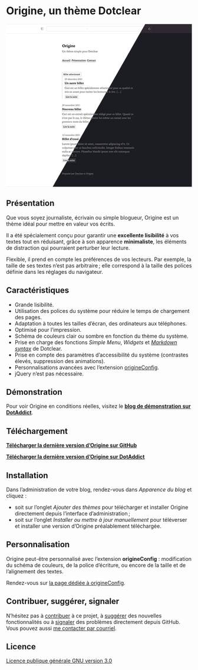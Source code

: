 # Origine, un thème Dotclear

![Capture d’écran](https://github.com/te2dy/origine/blob/master/screenshot-2x.jpg)

## Présentation

Que vous soyez journaliste, écrivain ou simple blogueur, Origine est un thème idéal pour mettre en valeur vos écrits.

Il a été spécialement conçu pour garantir une **excellente lisibilité** à vos textes tout en réduisant, grâce à son apparence **minimaliste**, les éléments de distraction qui pourraient perturber leur lecture.

Flexible, il prend en compte les préférences de vos lecteurs. Par exemple, la taille de ses textes n’est pas arbitraire ; elle correspond à la taille des polices définie dans les réglages du navigateur.

## Caractéristiques

- Grande lisibilité.
- Utilisation des polices du système pour réduire le temps de chargement des pages.
- Adaptation à toutes les tailles d’écran, des ordinateurs aux téléphones.
- Optimisé pour l’impression.
- Schéma de couleurs clair ou sombre en fonction du thème du système.
- Prise en charge des fonctions _Simple Menu_, _Widgets_ et _[Markdown syntax](https://plugins.dotaddict.org/dc2/details/formatting-markdown)_ de Dotclear.
- Prise en compte des paramètres d’accessibilité du système (contrastes élevés, suppression des animations).
- Personnalisations avancées avec l’extension [origineConfig](https://github.com/te2dy/origineConfig).
- jQuery n’est pas nécessaire.

## Démonstration

Pour voir Origine en conditions réelles, visitez le **[blog de démonstration sur DotAddict](https://themes.dotaddict.org/demo-dc2/?theme=origine)**.

## Téléchargement

**[Télécharger la dernière version d’Origine sur GitHub](https://github.com/te2dy/origine/releases/latest)**

**[Télécharger la dernière version d’Origine sur DotAddict](https://themes.dotaddict.org/galerie-dc2/details/origine)**

## Installation

Dans l’administration de votre blog, rendez-vous dans _Apparence du blog_ et cliquez :
- soit sur l’onglet _Ajouter des thèmes_ pour télécharger et installer Origine directement depuis l’interface d’administration ;
- soit sur l’onglet _Installer ou mettre à jour manuellement_ pour téléverser et installer une version d’Origine préalablement téléchargée.

## Personnalisation

Origine peut-être personnalisé avec l’extension **origineConfig** : modification du schéma de couleurs, de la police d’écriture, ou encore de la taille et de l’alignement des textes.

Rendez-vous sur [la page dédiée à origineConfig](https://github.com/te2dy/origineConfig).

## Contribuer, suggérer, signaler

N’hésitez pas à [contribuer](https://github.com/te2dy/origine/pulls) à ce projet, à [suggérer](https://github.com/te2dy/origine/issues) des nouvelles fonctionnalités ou à [signaler](https://github.com/te2dy/origine/issues) des problèmes directement depuis GitHub. Vous pouvez aussi [me contacter par courriel](mailto:zozxebpyr@mozmail.com).

## Licence

[Licence publique générale GNU version 3.0](https://github.com/te2dy/origine/blob/master/LICENSE)